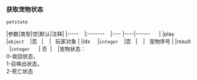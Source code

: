 ### 获取宠物状态

`petstate`

|参数|类型|空|默认|注释|
|:----    |:-------    |:--- |----|------      |
|play     |`object`    |否   |    |   玩家对象 |
|idx     |`integer`    |否   |    |   宠物序号 |
|result     |`integer`      | 否  |    |宠物状态：<br>0-收回状态，<br>1-召唤出状态，<br>2-死亡状态

